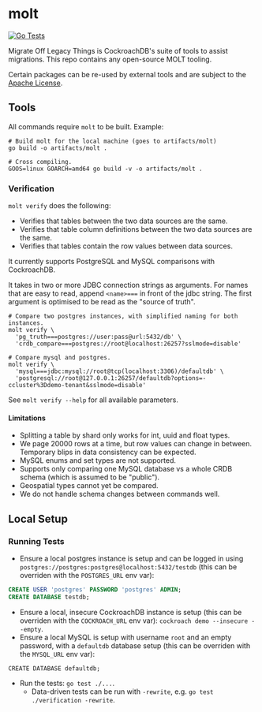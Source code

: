 # molt

[![Go Tests](https://github.com/cockroachdb/molt/actions/workflows/go.yaml/badge.svg)](https://github.com/cockroachdb/molt/actions/workflows/go.yaml)

Migrate Off Legacy Things is CockroachDB's suite of tools to assist migrations.
This repo contains any open-source MOLT tooling.

Certain packages can be re-used by external tools and are subject to the
[Apache License](LICENSE).

## Tools

All commands require `molt` to be built. Example:

```shell
# Build molt for the local machine (goes to artifacts/molt)
go build -o artifacts/molt .

# Cross compiling.
GOOS=linux GOARCH=amd64 go build -v -o artifacts/molt .
```

### Verification

`molt verify` does the following:
* Verifies that tables between the two data sources are the same.
* Verifies that table column definitions between the two data sources are the same.
* Verifies that tables contain the row values between data sources.

It currently supports PostgreSQL and MySQL comparisons with CockroachDB.

It takes in two or more JDBC connection strings as arguments.
For names that are easy to read, append `<name>===` in front of the jdbc string.
The first argument is optimised to be read as the "source of truth".

```shell
# Compare two postgres instances, with simplified naming for both instances.
molt verify \
  'pg_truth===postgres://user:pass@url:5432/db' \
  'crdb_compare===postgres://root@localhost:26257?sslmode=disable'

# Compare mysql and postgres.
molt verify \
  'mysql===jdbc:mysql://root@tcp(localhost:3306)/defaultdb' \
  'postgresql://root@127.0.0.1:26257/defaultdb?options=-ccluster%3Ddemo-tenant&sslmode=disable'
```

See `molt verify --help` for all available parameters.

#### Limitations
* Splitting a table by shard only works for int, uuid and float types.
* We page 20000 rows at a time, but row values can change in between. Temporary
  blips in data consistency can be expected.
* MySQL enums and set types are not supported.
* Supports only comparing one MySQL database vs a whole CRDB schema (which is assumed to be "public").
* Geospatial types cannot yet be compared.
* We do not handle schema changes between commands well.

## Local Setup

### Running Tests
* Ensure a local postgres instance is setup and can be logged in using
  `postgres://postgres:postgres@localhost:5432/testdb` (this can be overriden with the
  `POSTGRES_URL` env var):
```sql
CREATE USER 'postgres' PASSWORD 'postgres' ADMIN;
CREATE DATABASE testdb;
```
* Ensure a local, insecure CockroachDB instance is setup
  (this can be overriden with the `COCKROACH_URL` env var):
  `cockroach demo --insecure --empty`.
* Ensure a local MySQL is setup with username `root` and an empty password,
  with a `defaultdb` database setup 
  (this can be overriden with the `MYSQL_URL` env var):
```
CREATE DATABASE defaultdb;
```
* Run the tests: `go test ./...`.
  * Data-driven tests can be run with `-rewrite`, e.g. `go test ./verification -rewrite`.
